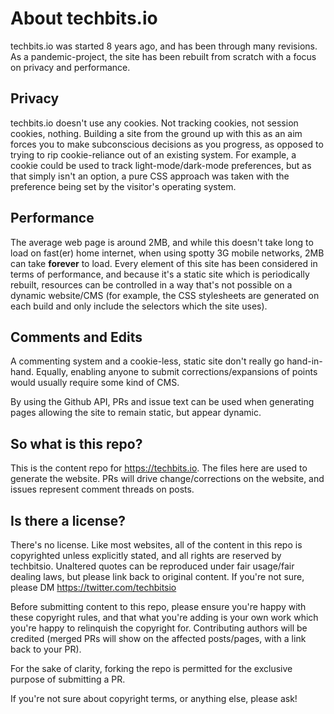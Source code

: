 # About techbits.io

techbits.io was started 8 years ago, and has been through many revisions. As a pandemic-project, the site has been rebuilt from scratch with a focus on privacy and performance.

## Privacy

techbits.io doesn't use any cookies. Not tracking cookies, not session cookies, nothing. Building a site from the ground up with this as an aim forces you to make subconscious decisions as you progress, as opposed to trying to rip cookie-reliance out of an existing system. For example, a cookie could be used to track light-mode/dark-mode preferences, but as that simply isn't an option, a pure CSS approach was taken with the preference being set by the visitor's operating system.

## Performance

The average web page is around 2MB, and while this doesn't take long to load on fast(er) home internet, when using spotty 3G mobile networks, 2MB can take **forever** to load. Every element of this site has been considered in terms of performance, and because it's a static site which is periodically rebuilt, resources can be controlled in a way that's not possible on a dynamic website/CMS (for example, the CSS stylesheets are generated on each build and only include the selectors which the site uses).

## Comments and Edits

A commenting system and a cookie-less, static site don't really go hand-in-hand. Equally, enabling anyone to submit corrections/expansions of points would usually require some kind of CMS. 

By using the Github API, PRs and issue text can be used when generating pages allowing the site to remain static, but appear dynamic.

## So what is this repo?
This is the content repo for https://techbits.io. The files here are used to generate the website. PRs will drive change/corrections on the website, and issues represent comment threads on posts.

## Is there a license?
There's no license. Like most websites, all of the content in this repo is copyrighted unless explicitly stated, and all rights are reserved by techbitsio. Unaltered quotes can be reproduced under fair usage/fair dealing laws, but please link back to original content. If you're not sure, please DM https://twitter.com/techbitsio

Before submitting content to this repo, please ensure you're happy with these copyright rules, and that what you're adding is your own work which you're happy to relinquish the copyright for. Contributing authors will be credited (merged PRs will show on the affected posts/pages, with a link back to your PR).

For the sake of clarity, forking the repo is permitted for the exclusive purpose of submitting a PR.

If you're not sure about copyright terms, or anything else, please ask!